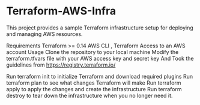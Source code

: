 # Terraform-AWS-Infra
This project provides a sample Terraform infrastructure setup for deploying and managing AWS resources.

Requirements
Terraform >= 0.14
AWS CLI , Terraform
Access to an AWS account
Usage
Clone the repository to your local machine
Modify the terraform.tfvars file with your AWS access key and secret key
And Took the guidelines from  https://registry.terraform.io/ 

Run terraform init to initialize Terraform and download required plugins
Run terraform plan to see what changes Terraform will make
Run terraform apply to apply the changes and create the infrastructure
Run terraform destroy to tear down the infrastructure when you no longer need it.
